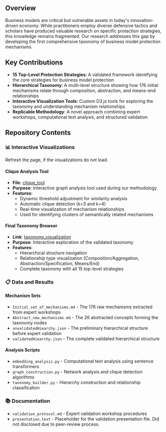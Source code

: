 ## Overview

Business models are critical but vulnerable assets in today's innovation-driven economy. While practitioners employ diverse defensive tactics and scholars have produced valuable research on specific protection strategies, this knowledge remains fragmented. Our research addresses this gap by developing the first comprehensive taxonomy of business model protection mechanisms.

## Key Contributions

- **15 Top-Level Protection Strategies**: A validated framework identifying the core strategies for business model protection
- **Hierarchical Taxonomy**: A multi-level structure showing how 176 initial mechanisms relate through composition, abstraction, and means-end relationships
- **Interactive Visualization Tools**: Custom D3.js tools for exploring the taxonomy and understanding mechanism relationships
- **Replicable Methodology**: A novel approach combining expert workshops, computational text analysis, and structured validation

## Repository Contents

### 📊 Interactive Visualizations

Refresh the page, if the visualizations do not load.

#### Clique Analysis Tool
- **File**: [clique_tool](https://t-z-n.github.io/Semantic-Similarity-Visualizer/)
- **Purpose**: Interactive graph analysis tool used during our methodology
- **Features**:
  - Dynamic threshold adjustment for similarity analysis
  - Automatic clique detection (k=3 and k=4)
  - Real-time visualization of mechanism relationships
  - Used for identifying clusters of semantically related mechanisms

#### Final Taxonomy Browser
- **Link**: [taxonomy_visualization](https://t-z-n.github.io/PBM_Visualization/)
- **Purpose**: Interactive exploration of the validated taxonomy
- **Features**:
  - Hierarchical structure navigation
  - Relationship type visualization (Composition/Aggregation, Abstraction/Specification, Means/End)
  - Complete taxonomy with all 15 top-level strategies

### 📋 Data and Results

#### Mechanism Sets
- `Initial_set_of_mechanisms.md` - The 176 raw mechanisms extracted from expert workshops
- `Abstract_new_mechanisms.md` - The 26 abstracted concepts forming the taxonomy nodes
- `unvalidatedHiearchy.json` - The preliminary hierarchical structure before expert validation
- `validatedHiearchy.json` - The complete validated hierarchical structure

#### Analysis Scripts
- `embedding_analysis.py` - Computational text analysis using sentence transformers
- `graph_construction.py` - Network analysis and clique detection algorithms
- `taxonomy_builder.py` - Hierarchy construction and relationship classification

### 📚 Documentation

- `validation_protocol.md` - Expert validation workshop procedures
- `presentation.text` - Placeholder for the validation presentation file. Did not disclosed due to peer-review process.
